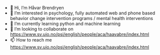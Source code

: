 - 👋 Hi, I’m Håvar Brendryen
- 👀 I’m interested in psychology, fully automated web and phone based behavior change intervention programs / mental health interventions
- 🌱 I’m currently learning python and machine learning
- 💞️ I’m looking to collaborate on https://www.sv.uio.no/psi/english/people/aca/haavabre/index.html
- 📫 How to reach me https://www.sv.uio.no/psi/english/people/aca/haavabre/index.html

<!---
haavabre/haavabre is a ✨ special ✨ repository because its `README.md` (this file) appears on your GitHub profile.
You can click the Preview link to take a look at your changes.
--->
